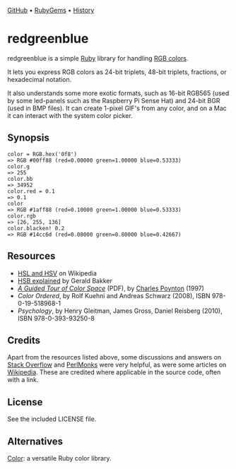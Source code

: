 [GitHub](https://github.com/lllisteu/redgreenblue) • [RubyGems](https://rubygems.org/gems/redgreenblue) • [History](History.md)

# redgreenblue

redgreenblue is a simple [Ruby](https://www.ruby-lang.org/) library for handling [RGB colors](https://en.wikipedia.org/wiki/RGB_color_model).

It lets you express RGB colors as 24-bit triplets, 48-bit triplets, fractions, or hexadecimal notation.

It also understands some more exotic formats, such as 16-bit RGB565 (used by some led-panels such as the Raspberry Pi Sense Hat) and 24-bit BGR (used in BMP files). It can create 1-pixel GIF's from any color, and on a Mac it can interact with the system color picker.

## Synopsis

```
color = RGB.hex('0f8')
=> RGB #00ff88 (red=0.00000 green=1.00000 blue=0.53333)
color.g
=> 255
color.bb
=> 34952
color.red = 0.1
=> 0.1
color
=> RGB #1aff88 (red=0.10000 green=1.00000 blue=0.53333)
color.rgb
=> [26, 255, 136]
color.blacken! 0.2
=> RGB #14cc6d (red=0.08000 green=0.80000 blue=0.42667)
```

## Resources

* [HSL and HSV](https://en.wikipedia.org/wiki/HSL_and_HSV) on Wikipedia
* [HSB explained](https://geraldbakker.nl/psnumbers/hsb-explained.html) by Gerald Bakker
* [_A Guided Tour of Color Space_](http://poynton.ca/PDFs/Guided_tour.pdf) (PDF), by [Charles Poynton](http://poynton.ca/) (1997)
* _Color Ordered_, by Rolf Kuehni and Andreas Schwarz (2008), ISBN 978-0-19-518968-1
* _Psychology_, by Henry Gleitman, James Gross, Daniel Reisberg (2010), ISBN 978-0-393-93250-8

## Credits

Apart from the resources listed above, some discussions and answers on [Stack Overflow](https://stackoverflow.com) and [PerlMonks](https://www.perlmonks.org) were very helpful, as were some articles on [Wikipedia](https://en.wikipedia.org/). These are credited where applicable in the source code, often with a link.

## License

See the included LICENSE file.

## Alternatives

[Color](https://github.com/halostatue/color): a versatile Ruby color library.
